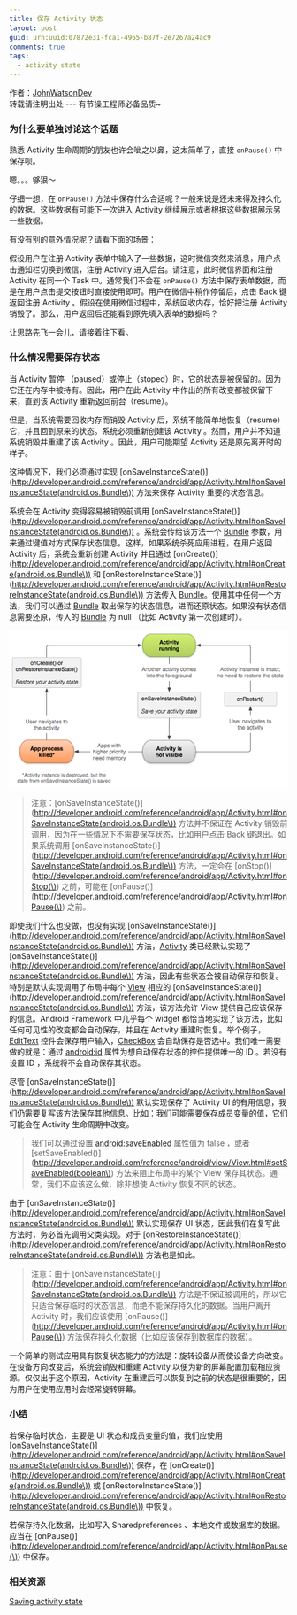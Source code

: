 ```yaml
---
title: 保存 Activity 状态
layout: post
guid: urn:uuid:07872e31-fca1-4965-b87f-2e7267a24ac9
comments: true
tags:
  - activity state
---
```


作者：[JohnWatsonDev](http://www.johnwatsondev.com)  
转载请注明出处 --- 有节操工程师必备品质~

### 为什么要单独讨论这个话题

熟悉 Activity 生命周期的朋友也许会呲之以鼻，这太简单了，直接 `onPause()` 中保存呗。

嗯。。。够狠～

仔细一想，在 `onPause()` 方法中保存什么合适呢？一般来说是还未来得及持久化的数据。这些数据有可能下一次进入 Activity 继续展示或者根据这些数据展示另一些数据。

有没有别的意外情况呢？请看下面的场景：

假设用户在注册 Activity 表单中输入了一些数据，这时微信突然来消息，用户点击通知栏切换到微信，注册 Activity 进入后台。请注意，此时微信界面和注册 Activity 在同一个 Task 中。通常我们不会在 `onPause()` 方法中保存表单数据，而是在用户点击提交按钮时直接使用即可。用户在微信中稍作停留后，点击 Back 键返回注册 Activity 。假设在使用微信过程中，系统回收内存，恰好把注册 Activity 销毁了。那么，用户返回后还能看到原先填入表单的数据吗？

让思路先飞一会儿，请接着往下看。

### 什么情况需要保存状态

当 Activity 暂停 （paused）或停止（stoped）时，它的状态是被保留的。因为它还在内存中被持有。因此，用户在此 Activity 中作出的所有改变都被保留下来，直到该 Activity 重新返回前台（resume）。

但是，当系统需要回收内存而销毁 Activity 后，系统不能简单地恢复（resume）它，并且回到原来的状态。系统必须重新创建该 Activity 。然而，用户并不知道系统销毁并重建了该 Activity 。因此，用户可能期望 Activity 还是原先离开时的样子。

这种情况下，我们必须通过实现 [onSaveInstanceState()](http://developer.android.com/reference/android/app/Activity.html#onSaveInstanceState(android.os.Bundle\)) 方法来保存 Activity 重要的状态信息。

系统会在 Activity 变得容易被销毁前调用 [onSaveInstanceState()](http://developer.android.com/reference/android/app/Activity.html#onSaveInstanceState(android.os.Bundle\)) 。系统会传给该方法一个 [Bundle](http://developer.android.com/reference/android/os/Bundle.html) 参数，用来通过键值对方式保存状态信息。这样，如果系统杀死应用进程，在用户返回 Activity 后，系统会重新创建 Activity 并且通过 [onCreate()](http://developer.android.com/reference/android/app/Activity.html#onCreate(android.os.Bundle\)) 和 [onRestoreInstanceState()](http://developer.android.com/reference/android/app/Activity.html#onRestoreInstanceState(android.os.Bundle\)) 方法传入 [Bundle](http://developer.android.com/reference/android/os/Bundle.html)。使用其中任何一个方法，我们可以通过 [Bundle](http://developer.android.com/reference/android/os/Bundle.html) 取出保存的状态信息，进而还原状态。如果没有状态信息需要还原，传入的 [Bundle](http://developer.android.com/reference/android/os/Bundle.html) 为 null （比如 Activity 第一次创建时）。


![restore_instance](/media/files/2016/01/18/restore_instance.png)

> 注意：[onSaveInstanceState()](http://developer.android.com/reference/android/app/Activity.html#onSaveInstanceState(android.os.Bundle\)) 方法并不保证在 Activity 销毁前调用，因为在一些情况下不需要保存状态，比如用户点击 Back 键退出。如果系统调用 [onSaveInstanceState()](http://developer.android.com/reference/android/app/Activity.html#onSaveInstanceState(android.os.Bundle\)) 方法，一定会在 [onStop()](http://developer.android.com/reference/android/app/Activity.html#onStop(\)) 之前，可能在 [onPause()](http://developer.android.com/reference/android/app/Activity.html#onPause(\)) 之前。

即使我们什么也没做，也没有实现 [onSaveInstanceState()](http://developer.android.com/reference/android/app/Activity.html#onSaveInstanceState(android.os.Bundle\)) 方法，[Activity](http://developer.android.com/reference/android/app/Activity.html) 类已经默认实现了 [onSaveInstanceState()](http://developer.android.com/reference/android/app/Activity.html#onSaveInstanceState(android.os.Bundle\)) 方法，因此有些状态会被自动保存和恢复。特别是默认实现调用了布局中每个 [View](http://developer.android.com/reference/android/view/View.html) 相应的 [onSaveInstanceState()](http://developer.android.com/reference/android/app/Activity.html#onSaveInstanceState(android.os.Bundle\)) 方法，该方法允许 View 提供自己应该保存的信息。Android Framework 中几乎每个 widget 都恰当地实现了该方法，比如任何可见性的改变都会自动保存，并且在 Activity 重建时恢复。举个例子，[EditText](http://developer.android.com/reference/android/widget/EditText.html) 控件会保存用户输入，[CheckBox](http://developer.android.com/reference/android/widget/CheckBox.html) 会自动保存是否选中。我们唯一需要做的就是：通过 [android:id](http://developer.android.com/guide/topics/resources/layout-resource.html#idvalue) 属性为想自动保存状态的控件提供唯一的 ID 。若没有设置 ID ，系统将不会自动保存其状态。

尽管 [onSaveInstanceState()](http://developer.android.com/reference/android/app/Activity.html#onSaveInstanceState(android.os.Bundle\)) 默认实现保存了 Activity UI 的有用信息，我们仍需要复写该方法保存其他信息。比如：我们可能需要保存成员变量的值，它们可能会在 Activity 生命周期中改变。

> 我们可以通过设置 [android:saveEnabled](http://developer.android.com/reference/android/R.attr.html#saveEnabled) 属性值为 false ，或者 [setSaveEnabled()](http://developer.android.com/reference/android/view/View.html#setSaveEnabled(boolean\)) 方法来阻止布局中的某个 View 保存其状态。通常，我们不应该这么做，除非想使 Activity 恢复不同的状态。

由于 [onSaveInstanceState()](http://developer.android.com/reference/android/app/Activity.html#onSaveInstanceState(android.os.Bundle\)) 默认实现保存 UI 状态，因此我们在复写此方法时，务必首先调用父类实现。对于 [onRestoreInstanceState()](http://developer.android.com/reference/android/app/Activity.html#onRestoreInstanceState(android.os.Bundle\)) 方法也是如此。

> 注意：由于 [onSaveInstanceState()](http://developer.android.com/reference/android/app/Activity.html#onSaveInstanceState(android.os.Bundle\)) 方法是不保证被调用的，所以它只适合保存临时的状态信息，而绝不能保存持久化的数据。当用户离开 Activity 时，我们应该使用 [onPause()](http://developer.android.com/reference/android/app/Activity.html#onPause(\)) 方法保存持久化数据（比如应该保存到数据库的数据）。

一个简单的测试应用具有恢复状态能力的方法是：旋转设备从而使设备方向改变。在设备方向改变后，系统会销毁和重建 Activity 以便为新的屏幕配置加载相应资源。仅仅出于这个原因，Activity 在重建后可以恢复到之前的状态是很重要的，因为用户在使用应用时会经常旋转屏幕。

### 小结

若保存临时状态，主要是 UI 状态和成员变量的值，我们应使用 [onSaveInstanceState()](http://developer.android.com/reference/android/app/Activity.html#onSaveInstanceState(android.os.Bundle\)) 保存，在 [onCreate()](http://developer.android.com/reference/android/app/Activity.html#onCreate(android.os.Bundle\)) 或 [onRestoreInstanceState()](http://developer.android.com/reference/android/app/Activity.html#onRestoreInstanceState(android.os.Bundle\)) 中恢复。

若保存持久化数据，比如写入 Sharedpreferences 、本地文件或数据库的数据。应当在 [onPause()](http://developer.android.com/reference/android/app/Activity.html#onPause(\)) 中保存。

### 相关资源

[Saving activity state](http://developer.android.com/guide/components/activities.html#SavingActivityState)
